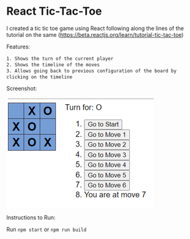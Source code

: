 # React Tic-Tac-Toe

I created a tic tic toe game using React following along the lines of the tutorial on the same (https://beta.reactjs.org/learn/tutorial-tic-tac-toe)

Features:

    1. Shows the turn of the current player
    2. Shows the timeline of the moves
    3. Allows going back to previous configuration of the board by clicking on the timeline

Screenshot:

![Screenshot](/public/Tictactoe_screenshot.png?raw=true "Screenshot of a game")


Instructions to Run:

Run `npm start` or `npm run build`
